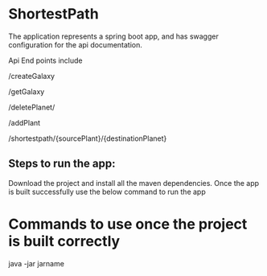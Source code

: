 # ShortestPath

The application represents a spring boot app, and has swagger configuration for the api documentation.

Api End points include

/createGalaxy

/getGalaxy

/deletePlanet/

/addPlant

/shortestpath/{sourcePlant}/{destinationPlanet}

Steps to run the app:
----------------------
Download the project and install all the maven dependencies. Once the app is built successfully use the below command to run the app

# Commands to use once the project is built correctly

java -jar jarname
